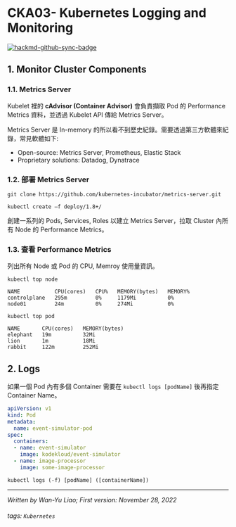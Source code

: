 # CKA03- Kubernetes Logging and Monitoring

[![hackmd-github-sync-badge](https://hackmd.io/XaRTvGiuRtOfMd0q5_-DWg/badge)](https://hackmd.io/XaRTvGiuRtOfMd0q5_-DWg)


## 1. Monitor Cluster Components
### 1.1. Metrics Server
Kubelet 裡的 **cAdvisor (Container Advisor)** 會負責擷取 Pod 的 Performance Metrics 資料，並透過 Kubelet API 傳給 Metrics Server。

Metrics Server 是 In-memory 的所以看不到歷史紀錄。需要透過第三方軟體來紀錄，常見軟體如下: 
- Open-source: Metrics Server, Prometheus, Elastic Stack
- Proprietary solutions: Datadog, Dynatrace
### 1.2. 部署 Metrics Server
```
git clone https://github.com/kubernetes-incubator/metrics-server.git
```
```
kubectl create –f deploy/1.8+/
```
創建一系列的 Pods, Services, Roles 以建立 Metrics Server，拉取 Cluster 內所有 Node 的 Performance Metrics。
### 1.3. 查看 Performance Metrics
列出所有 Node 或 Pod 的 CPU, Memroy 使用量資訊。
```
kubectl top node
```
```
NAME           CPU(cores)   CPU%   MEMORY(bytes)   MEMORY%   
controlplane   295m         0%     1179Mi          0%        
node01         24m          0%     274Mi           0%
```
```
kubectl top pod
```
```
NAME       CPU(cores)   MEMORY(bytes)   
elephant   19m          32Mi            
lion       1m           18Mi            
rabbit     122m         252Mi
```

## 2. Logs
如果一個 Pod 內有多個 Container 需要在 `kubectl logs [podName]` 後再指定 Container Name。
```yaml
apiVersion: v1
kind: Pod
metadata:
  name: event-simulator-pod
spec:
  containers:
  - name: event-simulator
    image: kodekloud/event-simulator
  - name: image-processor
    image: some-image-processor
```
```
kubectl logs (-f) [podName] ([containerName])
```


---
*Written by Wan-Yu Liao; First version: November 28, 2022*

###### tags: `Kubernetes`